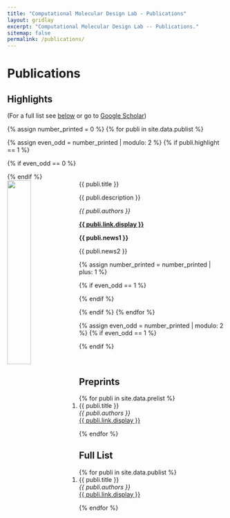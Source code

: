 ```yaml
---
title: "Computational Molecular Design Lab - Publications"
layout: gridlay
excerpt: "Computational Molecular Design Lab -- Publications."
sitemap: false
permalink: /publications/
---
```



# Publications

## Highlights

(For a full list see [below](#full-list) or go to [Google Scholar](https://scholar.google.es/citations?user=hUCtxPwAAAAJ&hl=ca))

{% assign number_printed = 0 %}
{% for publi in site.data.publist %}

{% assign even_odd = number_printed | modulo: 2 %}
{% if publi.highlight == 1 %}

{% if even_odd == 0 %}
<div class="row">
{% endif %}

<div class="col-sm-6 clearfix">
 <div class="well">
  <pubtit>{{ publi.title }}</pubtit>
  <img src="{{ site.url }}{{ site.baseurl }}/images/pubpic/{{ publi.image }}" class="img-responsive" width="33%" style="float: left" />
  <p>{{ publi.description }}</p>
  <p><em>{{ publi.authors }}</em></p>
  <p><strong><a href="{{ publi.link.url }}">{{ publi.link.display }}</a></strong></p>
  <p class="text-danger"><strong> {{ publi.news1 }}</strong></p>
  <p> {{ publi.news2 }}</p>
 </div>
</div>

{% assign number_printed = number_printed | plus: 1 %}

{% if even_odd == 1 %}
</div>
{% endif %}

{% endif %}
{% endfor %}

{% assign even_odd = number_printed | modulo: 2 %}
{% if even_odd == 1 %}
</div>
{% endif %}

<p> &nbsp; </p>

## Preprints
<ol>
{% for publi in site.data.prelist %}

  <li>{{ publi.title }}</li>
  <em>{{ publi.authors }} </em><br /><a href="{{ publi.link.url }}">{{ publi.link.display }}</a>

{% endfor %}
</ol>

## Full List
<ol>
{% for publi in site.data.publist %}

<li>{{ publi.title }}</li> 
  <em>{{ publi.authors }} </em><br /><a href="{{ publi.link.url }}">{{ publi.link.display }}</a>

{% endfor %}
</ol>


